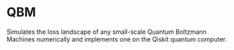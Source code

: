 # QBM
Simulates the loss landscape of any small-scale Quantum Boltzmann Machines numerically and implements one on the Qiskit quantum computer.

